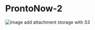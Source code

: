 # ProntoNow-2

![image](https://github.com/user-attachments/assets/c8732b6e-0a92-4d23-b104-ccc516f72997)
 add attachment storage with S3
